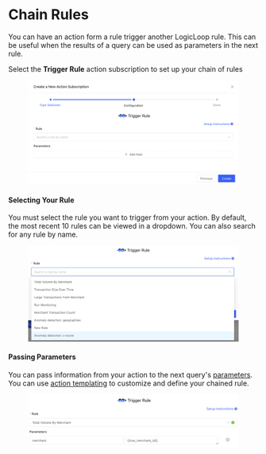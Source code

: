 # Chain Rules

You can have an action form a rule trigger another LogicLoop rule. This can be useful when the results of a query can be used as parameters in the next rule.

Select the **Trigger Rule** action subscription to set up your chain of rules

<figure><img src="../../.gitbook/assets/Screenshot 2023-03-02 at 12.08.48 PM.png" alt=""><figcaption></figcaption></figure>

#### Selecting Your Rule

You must select the rule you want to trigger from your action. By default, the most recent 10 rules can be viewed in a dropdown. You can also search for any rule by name.

<figure><img src="../../.gitbook/assets/Screenshot 2023-03-02 at 12.28.22 PM.png" alt=""><figcaption></figcaption></figure>

#### Passing Parameters

You can pass information from your action to the next query's [parameters](../../queries/rules/more-rule-options.md). You can use [action templating](../templating.md) to customize and define your chained rule.

<figure><img src="../../.gitbook/assets/Screenshot 2023-03-02 at 12.09.30 PM (1).png" alt=""><figcaption></figcaption></figure>
